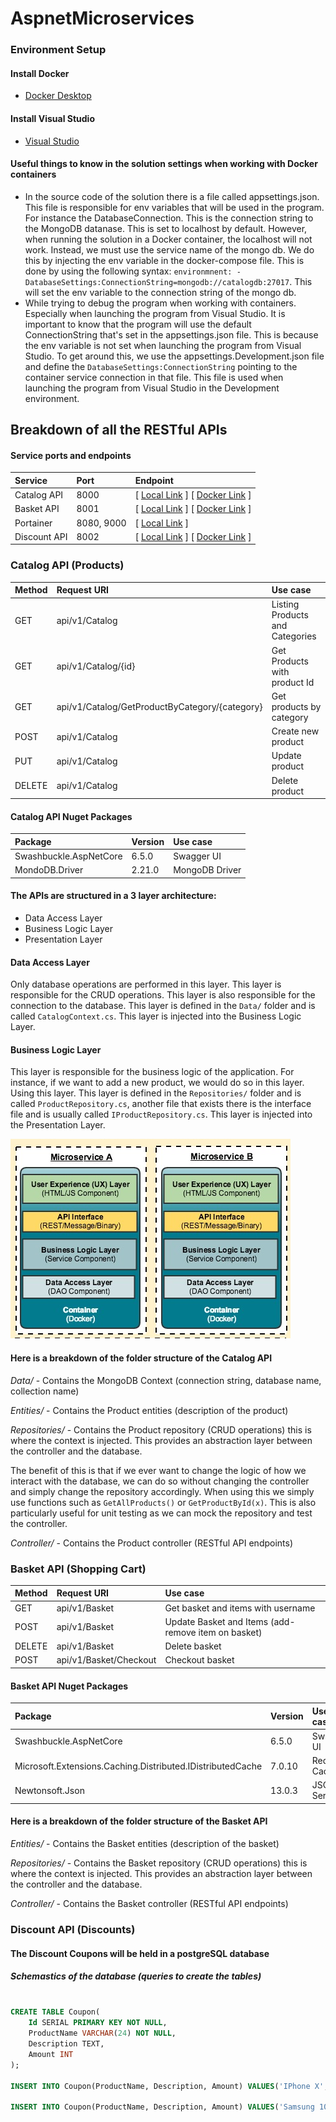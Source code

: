 # AspnetMicroservices

### Environment Setup
#### Install Docker
* [Docker Desktop](https://www.docker.com/products/docker-desktop)

#### Install Visual Studio
* [Visual Studio](https://visualstudio.microsoft.com/downloads/)

#### **Useful things to know in the solution settings when working with Docker containers**
-  In the source code of the solution there is a file called appsettings.json. This file is responsible for env variables that will be used in the program. For instance the DatabaseConnection. This is the connection string to the MongoDB datanase. This is set to localhost by default. However, when running the solution in a Docker container, the localhost will not work. Instead, we must use the service name of the mongo db. We do this by injecting the env variable in the docker-compose file. This is done by using the following syntax: `environmnent: - DatabaseSettings:ConnectionString=mongodb://catalogdb:27017`. This will set the env variable to the connection string of the mongo db.
- While trying to debug the program when working with containers. Especially when launching the program from Visual Studio. It is important to know that the program will use the default ConnectionString that's set in the appsettings.json file. This is because the env variable is not set when launching the program from Visual Studio. To get around this, we use the appsettings.Development.json file and define the `DatabaseSettings:ConnectionString` pointing to the container service connection in that file. This file is used when launching the program from Visual Studio in the Development environment.

## Breakdown of all the RESTful APIs

#### Service ports and endpoints
| Service | Port | Endpoint |
|:--------|:-------------|:----------|
|Catalog API|8000|[ [Local Link](http://localhost:5000/swagger) ] [ [Docker Link](http://localhost:8000/swagger) ]|
|Basket API|8001|[ [Local Link](http://localhost:5001/swagger) ] [ [Docker Link](http://localhost:8001/swagger) ]|
|Portainer|8080, 9000|[ [Local Link](http://localhost:9000/) ]|
|Discount API|8002|[ [Local Link](http://localhost:5002/swagger) ] [ [Docker Link](http://localhost:8002/swagger) ]|

### Catalog API (Products)

| Method | Request URI | Use case |
|:--------|:-------------|:----------|
|GET|api/v1/Catalog|Listing Products and Categories|
|GET|api/v1/Catalog/{id}|Get Products with product Id|
|GET|api/v1/Catalog/GetProductByCategory/{category}|Get products by category|
|POST|api/v1/Catalog|Create new product|
|PUT|api/v1/Catalog|Update product|
|DELETE|api/v1/Catalog|Delete product|

#### Catalog API Nuget Packages
| Package | Version | Use case |
|:--------|:-------------|:----------|
|Swashbuckle.AspNetCore|6.5.0|Swagger UI|
|MondoDB.Driver|2.21.0|MongoDB Driver|

#### The APIs are structured in a 3 layer architecture:
- Data Access Layer
- Business Logic Layer
- Presentation Layer

#### **Data Access Layer**
Only database operations are performed in this layer. This layer is responsible for the CRUD operations. This layer is also responsible for the connection to the database. This layer is defined in the `Data/` folder and is called `CatalogContext.cs`. This layer is injected into the Business Logic Layer.

#### **Business Logic Layer**
This layer is responsible for the business logic of the application. For instance, if we want to add a new product, we would do so in this layer. Using this layer. This layer is defined in the `Repositories/` folder and is called `ProductRepository.cs`, another file that exists there is the interface file and is usually called `IProductRepository.cs`. This layer is injected into the Presentation Layer.

![3 Layer Architecture](./Images/3layer.png)

#### **Here is a breakdown of the folder structure of the Catalog API**

*Data/* - Contains the MongoDB Context (connection string, database name, collection name)

*Entities/* - Contains the Product entities (description of the product)

*Repositories/* - Contains the Product repository (CRUD operations) this is where the context is injected. This provides an abstraction layer between the controller and the database. 

The benefit of this is that if we ever want to change the logic of how we interact with the database, we can do so without changing the controller and simply change the repository accordingly. When using this we simply use functions such as `GetAllProducts()` or `GetProductById(x)`. This is also particularly useful for unit testing as we can mock the repository and test the controller.

*Controller/* - Contains the Product controller (RESTful API endpoints)

### Basket API (Shopping Cart)
| Method | Request URI | Use case |
|:--------|:-------------|:----------|
|GET|api/v1/Basket|Get basket and items with username|
|POST|api/v1/Basket|Update Basket and Items (add-remove item on basket)|
|DELETE|api/v1/Basket|Delete basket|
|POST|api/v1/Basket/Checkout|Checkout basket|

#### Basket API Nuget Packages
| Package | Version | Use case |
|:--------|:-------------|:----------|
|Swashbuckle.AspNetCore|6.5.0|Swagger UI|
|Microsoft.Extensions.Caching.Distributed.IDistributedCache|7.0.10|Redis Cache|
|Newtonsoft.Json|13.0.3|JSON Serializer|

#### **Here is a breakdown of the folder structure of the Basket API**

*Entities/* - Contains the Basket entities (description of the basket)

*Repositories/* - Contains the Basket repository (CRUD operations) this is where the context is injected. This provides an abstraction layer between the controller and the database.

*Controller/* - Contains the Basket controller (RESTful API endpoints)

### Discount API (Discounts)

#### The Discount Coupons will be held in a postgreSQL database

##### Schemastics of the database (queries to create the tables)
```sql

CREATE TABLE Coupon(
    Id SERIAL PRIMARY KEY NOT NULL,
    ProductName VARCHAR(24) NOT NULL,
    Description TEXT,
    Amount INT
);

INSERT INTO Coupon(ProductName, Description, Amount) VALUES('IPhone X', 'IPhone Discount', 150);

INSERT INTO Coupon(ProductName, Description, Amount) VALUES('Samsung 10', 'Samsung Discount', 100);

```



